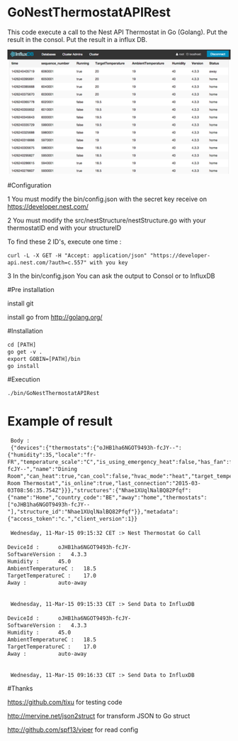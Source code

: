 # GoNestThermostatAPIRest
This code execute a call to the Nest API Thermostat in Go (Golang).
Put the result in the consol.
Put the result in a influx DB.

![InfluxDB Image ](https://github.com/patrickalin/GoNestThermostatAPIRest/blob/master/img/InfluxDB.png)


#Configuration

1 You must modify the bin/config.json 
with the secret key receive on https://developer.nest.com/

2 You must modify the src/nestStructure/nestStructure.go
with your thermostatID end with your structureID

To find these 2 ID's, execute one time :

    curl -L -X GET -H "Accept: application/json" "https://developer-api.nest.com/?auth=c.557" with you key

3 In the bin/config.json
You can ask the output to Consol or to InfluxDB

#Pre installation

install git 

install go from http://golang.org/ 

#Installation

    cd [PATH]
    go get -v .
    export GOBIN=[PATH]/bin
    go install

#Execution

    ./bin/GoNestThermostatAPIRest

# Example of result

     Body : 
     {"devices":{"thermostats":{"oJHB1ha6NGOT9493h-fcJY--":{"humidity":35,"locale":"fr-FR","temperature_scale":"C","is_using_emergency_heat":false,"has_fan":false,"software_version":"4.3.3","has_leaf":false,"device_id":"oJHB1ha6NGOT9493h-fcJY--","name":"Dining Room","can_heat":true,"can_cool":false,"hvac_mode":"heat","target_temperature_c":20.0,"target_temperature_f":68,"target_temperature_high_c":24.0,"target_temperature_high_f":75,"target_temperature_low_c":20.0,"target_temperature_low_f":68,"ambient_temperature_c":20.0,"ambient_temperature_f":68,"away_temperature_high_c":24.0,"away_temperature_high_f":76,"away_temperature_low_c":15.0,"away_temperature_low_f":59,"structure_id":"Nhae1XUqlNalBQ82Pfqf","fan_timer_active":false,"name_long":"Dining Room Thermostat","is_online":true,"last_connection":"2015-03-03T08:56:35.754Z"}}},"structures":{"Nhae1XUqlNalBQ82Pfqf":{"name":"Home","country_code":"BE","away":"home","thermostats":["oJHB1ha6NGOT9493h-fcJY--"],"structure_id":"Nhae1XUqlNalBQ82Pfqf"}},"metadata":{"access_token":"c.","client_version":1}} 
     
     Wednesday, 11-Mar-15 09:15:32 CET :> Nest Thermostat Go Call
    
    DeviceId : 	 	oJHB1ha6NGOT9493h-fcJY-
    SoftwareVersion : 	4.3.3
    Humidity : 	 	45.0
    AmbientTemperatureC : 	18.5
    TargetTemperatureC : 	17.0
    Away : 	 	 	auto-away
    
    
     Wednesday, 11-Mar-15 09:15:33 CET :> Send Data to InfluxDB

    DeviceId : 	 	oJHB1ha6NGOT9493h-fcJY-
    SoftwareVersion : 	4.3.3
    Humidity : 	 	45.0
    AmbientTemperatureC : 	18.5
    TargetTemperatureC : 	17.0
    Away : 	 	 	auto-away
    
    
     Wednesday, 11-Mar-15 09:16:33 CET :> Send Data to InfluxDB

#Thanks

https://github.com/tixu for testing code

http://mervine.net/json2struct for transform JSON to Go struct

http://github.com/spf13/viper for read config
